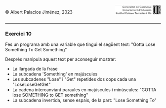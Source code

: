<div style="display: flex; width: 100%;">
    <div style="flex: 1; padding: 0px;">
        <p>© Albert Palacios Jiménez, 2023</p>
    </div>
    <div style="flex: 1; padding: 0px; text-align: right;">
        <img src="../../assets/ieti.png" height="32" alt="Logo de IETI" style="max-height: 32px;">
    </div>
</div>
<hr/>

### Exercici 10

Fes un programa amb una variable que tingui el següent text: "Gotta Lose Something To Get Something"

Després manipula aquest text per aconseguir mostrar:
* La llargada de la frase
* La subcadena 'Something' en majúscules
* Les subcadenes "Lose" i "Get" repetides dos cops cada una "LoseLoseGetGet"
* La cadena intercanviant paraules en majúscules i minúscules: "GOTTA lose SOMETHING to GET something"
* La subcadena invertida, sense espais, de la part: "Lose Something To"

